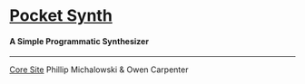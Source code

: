 # [Pocket Synth](https://sites.google.com/view/pocket-synth)
####  A Simple Programmatic Synthesizer
---
[Core Site](https://sites.google.com/view/ps-dev/home)
Phillip Michalowski & Owen Carpenter
